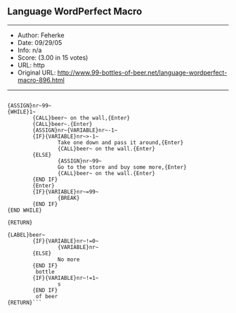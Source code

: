 
## Language WordPerfect Macro ##
---
- Author: Feherke
- Date: 09/29/05
- Info: n/a
- Score:  (3.00 in 15 votes)
- URL: http
- Original URL: http://www.99-bottles-of-beer.net/language-wordperfect-macro-896.html
---

```{;}99 bottles of beer~

{ASSIGN}nr~99~
{WHILE}1~
        {CALL}beer~ on the wall,{Enter}
        {CALL}beer~.{Enter}
        {ASSIGN}nr~{VARIABLE}nr~-1~
        {IF}{VARIABLE}nr~>-1~
                Take one down and pass it around,{Enter}
                {CALL}beer~ on the wall.{Enter}
        {ELSE}
                {ASSIGN}nr~99~
                Go to the store and buy some more,{Enter}
                {CALL}beer~ on the wall.{Enter}
        {END IF}
        {Enter}
        {IF}{VARIABLE}nr~=99~
                {BREAK}
        {END IF}
{END WHILE}

{RETURN}

{LABEL}beer~
        {IF}{VARIABLE}nr~!=0~
                {VARIABLE}nr~
        {ELSE}
                No more
        {END IF}
         bottle
        {IF}{VARIABLE}nr~!=1~
                s
        {END IF}
         of beer
{RETURN}```